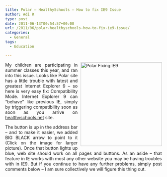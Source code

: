 ```yaml
---
title: Polar – HealthySchools – How to fix IE9 Issue
author: Adi R
type: post
date: 2011-06-13T00:54:57+00:00
url: /2011/06/polar-healthyschools-how-to-fix-ie9-issue/
categories:
  - General
tags:
  - Education

---
```

<p align="justify">
  <a href="http://www.adir1.com/2011/06/polar-healthyschools-how-to-fix-ie9-issue/" target="_blank"><img style="background-image: none; border-bottom: 0px; border-left: 0px; margin: 0px 0px 0px 10px; padding-left: 0px; padding-right: 0px; display: inline; float: right; border-top: 0px; border-right: 0px; padding-top: 0px" title="Polar Fixing IE9" border="0" alt="Polar Fixing IE9" align="right" src="https://i2.wp.com/www.adir1.com/uploads/2011/06/Polar-Fixing-IE91.png?resize=261%2C271" width="261" height="271" data-recalc-dims="1" /></a>My children are participating in summer classes this year, and ran into this issue. Looks like Polar site has a little trouble with latest and greatest Internet Explorer 9 – so here is very easy fix: Compatibility Mode. Internet Explorer 9 can “behave” like previous IE, simply by triggering compatibility soon as soon as you arrive on <a href="http://healthyschools.net/" target="_blank">healthyschools.net</a> site.
</p>

<p align="justify">
  The button is up in the address bar – and to make it easier, we added BIG BLACK arrow to point to it (Click on the image for larger picture). Once that button lights up blue, web site should work on all pages and buttons. As an aside – that feature in IE works with most any other website you may be having troubles with in IE9. But if you continue to have any further problems, simply post comments below – I am sure collectively we will figure this thing out.
</p>
